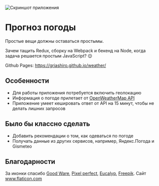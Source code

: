 ![Скриншот приложения](https://user-images.githubusercontent.com/30614068/79068647-32c4f880-7cd1-11ea-8eb5-55e3636d8c49.png)

# Прогноз погоды

Простые вещи должны оставаться простымы.

Зачем тащить Redux, сборку на Webpack и бекенд на Node, когда задача решается простым JavaScript? 😌

Github Pages: https://griashiro.github.io/weather/

## Особенности

- Для работы приложения потребуется включить геолокацию
- Информация о погоде прилетает от [OpenWeatherMap API](https://openweathermap.org/api)
- Приложение умеет кешировать ответ от API на 15 минут, чтобы не делать лишних запросов

## Было бы классно сделать

- Добавить рекомендации о том, как одеваться по погоде
- Получать данные из других сервисов, например, Яндекс.Погода и Gismeteo

## Благодарности

<div>За иконки спасибо
<a href="https://www.flaticon.com/authors/good-ware" title="Good Ware">Good Ware</a>,
<a href="https://www.flaticon.com/authors/pixel-perfect" title="Pixel perfect">Pixel perfect</a>,
<a href="https://www.flaticon.com/authors/eucalyp" title="Eucalyp">Eucalyp</a>,
<a href="https://www.flaticon.com/authors/freepik" title="Freepik">Freepik</a>. Сайт <a href="https://www.flaticon.com/" title="Flaticon">www.flaticon.com</a></div>
